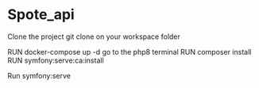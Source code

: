 # Spote_api
Clone the project git clone <url> on your workspace folder

RUN docker-compose up -d
go to the php8 terminal 
RUN composer install
RUN symfony:serve:ca:install

Run symfony:serve
